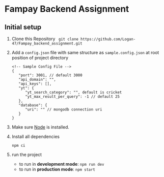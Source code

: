 # Fampay Backend Assignment

## Initial setup

1. Clone this Repository
   ` git clone https://github.com/Logan-47/Fampay_backend_assignment.git`
2. Add a `config.json` file with same structure as `sample.config.json` at root position of project directory

   ```
   <!-- Sample Config File -->
   {
      "port": 3001, // default 3000
      "api_domain": "",
      "api_keys": [],
      "yt": {
         "yt_search_category": "", default is cricket
         "yt_max_result_per_query": -1 // default 25
      },
      "database": {
         "uri": "" // mongodb connection uri
      }
   }

   ```

3. Make sure [Node](https://nodejs.org/en/) is installed.
4. Install all dependencies
   ```
   npm ci
   ```
5. run the project
   - to run in **development mode**: `npm run dev`
   - to run in **production mode**: `npm start`
